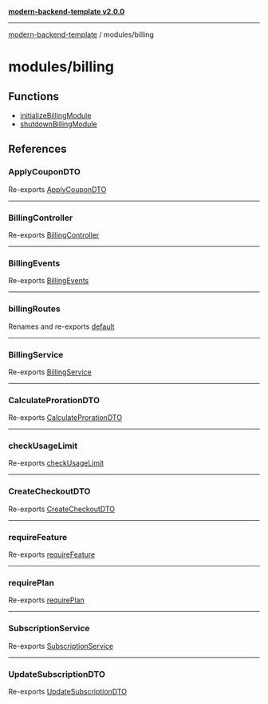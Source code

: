 [**modern-backend-template v2.0.0**](../../README.md)

***

[modern-backend-template](../../modules.md) / modules/billing

# modules/billing

## Functions

- [initializeBillingModule](functions/initializeBillingModule.md)
- [shutdownBillingModule](functions/shutdownBillingModule.md)

## References

### ApplyCouponDTO

Re-exports [ApplyCouponDTO](billing.dto/classes/ApplyCouponDTO.md)

***

### BillingController

Re-exports [BillingController](billing.controller/classes/BillingController.md)

***

### BillingEvents

Re-exports [BillingEvents](billing.events/variables/BillingEvents.md)

***

### billingRoutes

Renames and re-exports [default](billing.route/functions/default.md)

***

### BillingService

Re-exports [BillingService](billing.service/classes/BillingService.md)

***

### CalculateProrationDTO

Re-exports [CalculateProrationDTO](billing.dto/classes/CalculateProrationDTO.md)

***

### checkUsageLimit

Re-exports [checkUsageLimit](billing.middleware/functions/checkUsageLimit.md)

***

### CreateCheckoutDTO

Re-exports [CreateCheckoutDTO](billing.dto/classes/CreateCheckoutDTO.md)

***

### requireFeature

Re-exports [requireFeature](billing.middleware/functions/requireFeature.md)

***

### requirePlan

Re-exports [requirePlan](billing.middleware/functions/requirePlan.md)

***

### SubscriptionService

Re-exports [SubscriptionService](subscription.service/classes/SubscriptionService.md)

***

### UpdateSubscriptionDTO

Re-exports [UpdateSubscriptionDTO](billing.dto/classes/UpdateSubscriptionDTO.md)
